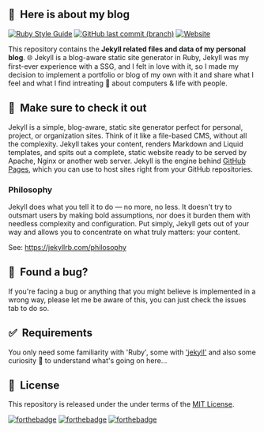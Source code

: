 ## 🚀&nbsp; Here is about my blog

[![Ruby Style Guide](https://img.shields.io/badge/code_style-community-brightgreen.svg)](https://rubystyle.guide)
[![GitHub last commit (branch)](https://img.shields.io/github/last-commit/farhaduneci/unecicodes/main)](https://github.com/Farhaduneci/unecicodes/commits/main)
[![Website](https://img.shields.io/website?down_message=Down&up_message=Up&url=https%3A%2F%2Ffarhaduneci.github.io%2Funecicodes%2F)](https://farhaduneci.github.io/unecicodes)

This repository contains the **Jekyll related files and data of my personal blog**. 🌐 Jekyll is a blog-aware static site
generator in Ruby, Jekyll was my first-ever experience with a SSG, and I felt in love with it, so I made my decision to
implement a portfolio or blog of my own with it and share what I feel and what I find intreating 🤩 about computers & life
with people.

## 💖&nbsp; Make sure to check it out

Jekyll is a simple, blog-aware, static site generator perfect for personal, project, or organization sites. Think of it like a file-based
CMS, without all the complexity. Jekyll takes your content, renders Markdown and Liquid templates, and spits out a complete, static website
ready to be served by Apache, Nginx or another web server. Jekyll is the engine behind [GitHub Pages](https://pages.github.com/), which you
can use to host sites right from your GitHub repositories.

### Philosophy

Jekyll does what you tell it to do — no more, no less. It doesn't try to outsmart users by making bold assumptions,
nor does it burden them with needless complexity and configuration. Put simply, Jekyll gets out of your way and allows
you to concentrate on what truly matters: your content.

See: https://jekyllrb.com/philosophy

## 🤝&nbsp; Found a bug?

If you're facing a bug or anything that you might believe is implemented in a wrong way, please let me be aware
of this, you can just check the issues tab to do so.

## ✅&nbsp; Requirements

You only need some familiarity with 'Ruby', some with ['jekyll'](https://jekyllrb.com/) and also some curiosity 🧐
to understand what's going on here...

## 📘&nbsp; License

This repository is released under the under terms of the [MIT License](LICENSE).

[![forthebadge](https://forthebadge.com/images/badges/made-with-ruby.svg)](https://forthebadge.com)
[![forthebadge](https://forthebadge.com/images/badges/built-with-love.svg)](https://forthebadge.com)
[![forthebadge](https://forthebadge.com/images/badges/designed-in-inkscape.svg)](https://forthebadge.com)
